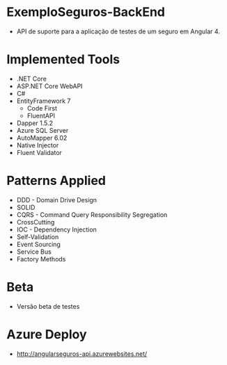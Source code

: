 # ExemploSeguros-BackEnd

- API de suporte para a aplicação de testes de um seguro em Angular 4.

# Implemented Tools
- .NET Core
- ASP.NET Core WebAPI
- C#
- EntityFramework 7
   - Code First
   - FluentAPI
- Dapper 1.5.2
- Azure SQL Server
- AutoMapper 6.02
- Native Injector
- Fluent Validator

# Patterns Applied
- DDD - Domain Drive Design
- SOLID
- CQRS - Command Query Responsibility Segregation
- CrossCutting
- IOC - Dependency Injection
- Self-Validation
- Event Sourcing
- Service Bus
- Factory Methods

# Beta

- Versão beta de testes

# Azure Deploy

- http://angularseguros-api.azurewebsites.net/
